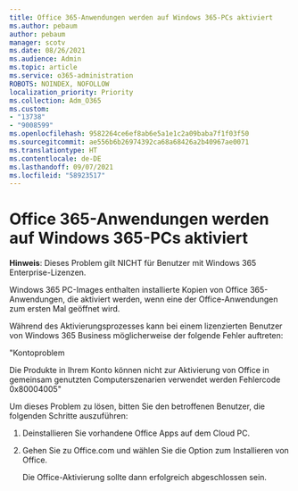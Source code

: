 ```yaml
---
title: Office 365-Anwendungen werden auf Windows 365-PCs aktiviert
ms.author: pebaum
author: pebaum
manager: scotv
ms.date: 08/26/2021
ms.audience: Admin
ms.topic: article
ms.service: o365-administration
ROBOTS: NOINDEX, NOFOLLOW
localization_priority: Priority
ms.collection: Adm_O365
ms.custom:
- "13738"
- "9008599"
ms.openlocfilehash: 9582264ce6ef8ab6e5a1e1c2a09baba7f1f03f50
ms.sourcegitcommit: ae556b6b26974392ca68a68426a2b40967ae0071
ms.translationtype: HT
ms.contentlocale: de-DE
ms.lasthandoff: 09/07/2021
ms.locfileid: "58923517"
---
```

# <a name="activating-office-365-applications-on-windows-365-pcs"></a>Office 365-Anwendungen werden auf Windows 365-PCs aktiviert

**Hinweis**: Dieses Problem gilt NICHT für Benutzer mit Windows 365 Enterprise-Lizenzen.

Windows 365 PC-Images enthalten installierte Kopien von Office 365-Anwendungen, die aktiviert werden, wenn eine der Office-Anwendungen zum ersten Mal geöffnet wird.

Während des Aktivierungsprozesses kann bei einem lizenzierten Benutzer von Windows 365 Business möglicherweise der folgende Fehler auftreten:

"Kontoproblem

Die Produkte in Ihrem Konto können nicht zur Aktivierung von Office in gemeinsam genutzten Computerszenarien verwendet werden Fehlercode 0x80004005"

Um dieses Problem zu lösen, bitten Sie den betroffenen Benutzer, die folgenden Schritte auszuführen: 

1. Deinstallieren Sie vorhandene Office Apps auf dem Cloud PC.
1. Gehen Sie zu Office.com und wählen Sie die Option zum Installieren von Office.

    Die Office-Aktivierung sollte dann erfolgreich abgeschlossen sein.
